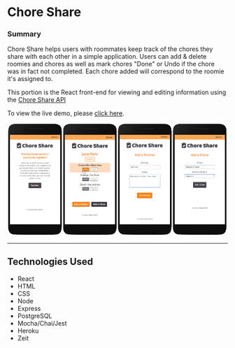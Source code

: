 # Chore Share
### Summary
Chore Share helps users with roommates keep track of the chores they share with each other in a simple application. Users can add & delete roomies and chores as well as mark chores "Done" or Undo if the chore was in fact not completed. Each chore added will correspond to the roomie it's assigned to.

This portion is the React front-end for viewing and editing information using the [Chore Share API](https://github.com/Jadedtofu/chore-share-api)

To view the live demo, please [click here](https://chore-share-app.now.sh/).

![Chore Share screenshots](/screenshots/screenshots.jpg "Chore Share Screenshots")

----

## Technologies Used
- React
- HTML
- CSS
- Node
- Express
- PostgreSQL
- Mocha/Chai/Jest
- Heroku
- Zeit
